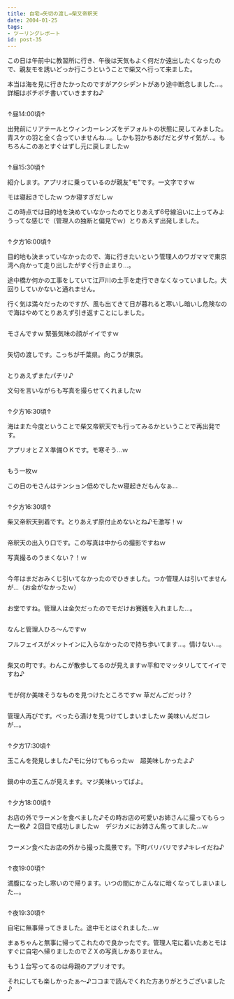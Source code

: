 ```yaml
---
title: 自宅→矢切の渡し→柴又帝釈天
date: 2004-01-25
tags:
- ツーリングレポート
id: post-35
---
```



<p class="sentence">この日は午前中に教習所に行き、午後は天気もよく何だか遠出したくなったので、親友モを誘いどっか行こうということで柴又へ行って来ました。</p>
<p class="sentence spacing10">本当は海を見に行きたかったのですがアクシデントがあり途中断念しました...。詳細はボチボチ書いていきますね♪</p>
<div class="center spacing"><img class="img-fluid" src="/photo/diary/sibamata001.jpg" alt=""></div>
<p class="sentence">↑昼14:00頃↑</p>
<p class="sentence spacing10">出発前にリアテールとウィンカーレンズをデフォルトの状態に戻してみました。青スケの羽と全く合っていませんね...。しかも羽かちあげだとダサイ気が...。もちろんこのあとすぐはずし元に戻しましたｗ </p>
<div class="center spacing"><img class="img-fluid" src="/photo/diary/sibamata002.jpg" alt=""></div>
<p class="sentence">↑昼15:30頃↑</p>
<p class="sentence">紹介します。アプリオに乗っているのが親友"モ"です。一文字ですｗ</p>
<p class="sentence">モは寝起きでしたｗ つか寝すぎだしｗ</p>
<p class="sentence spacing10">この時点では目的地を決めていなかったのでとりあえず6号線沿いに上ってみようってな感じで（管理人の独断と偏見でｗ）とりあえず出発しました。 </p>
<div class="center spacing"><img class="img-fluid" src="/photo/diary/sibamata003.jpg" alt=""></div>
<p class="sentence">↑夕方16:00頃↑</p>
<p class="sentence">目的地も決まっていなかったので、海に行きたいという管理人のワガママで東京湾へ向かって走り出したがすぐ行き止まり...。</p>
<p class="sentence">途中橋か何かの工事をしていて江戸川の土手を走行できなくなっていました。大回りしていかないと通れません。</p>
<p class="sentence spacing10">行く気は満々だったのですが、風も出てきて日が暮れると寒いし暗いし危険なので海はやめてとりあえず引き返すことにしました。 </p>
<div class="center spacing"><img class="img-fluid" src="/photo/diary/sibamata004.jpg" alt=""></div>
<p class="sentence spacing10">モさんですｗ 緊張気味の顔がイイですｗ</p>
<div class="center spacing"><img class="img-fluid" src="/photo/diary/sibamata005.jpg" alt=""></div>
<p class="sentence spacing10">矢切の渡しです。こっちが千葉県。向こうが東京。 </p>
<div class="center spacing"><img class="img-fluid" src="/photo/diary/sibamata006.jpg" alt=""></div>
<p class="sentence">とりあえずまたパチリ♪</p>
<p class="sentence spacing10">文句を言いながらも写真を撮らせてくれましたｗ </p>
<div class="center spacing"><img class="img-fluid" src="/photo/diary/sibamata007.jpg" alt=""></div>
<p class="sentence">↑夕方16:30頃↑</p>
<p class="sentence">海はまた今度ということで柴又帝釈天でも行ってみるかということで再出発です。</p>
<p class="sentence spacing10">アプリオとＺＸ準備ＯＫです。モ寒そう...ｗ </p>
<div class="center spacing"><img class="img-fluid" src="/photo/diary/sibamata008.jpg" alt=""></div>
<p class="sentence">もう一枚ｗ</p>
<p class="sentence spacing10">この日のモさんはテンション低めでしたｗ寝起きだもんなぁ...</p>
<div class="center spacing"><img class="img-fluid" src="/photo/diary/sibamata009.jpg" alt=""></div>
<p class="sentence">↑夕方16:30頃↑</p>
<p class="sentence spacing10">柴又帝釈天到着です。とりあえず原付止めないとね♪モ激写！ｗ </p>
<div class="center spacing"><img class="img-fluid" src="/photo/diary/sibamata010.jpg" alt=""></div>
<p class="sentence">帝釈天の出入り口です。この写真は中からの撮影ですねｗ</p>
<p class="sentence spacing10">写真撮るのうまくない？！ｗ </p>
<div class="center spacing"><img class="img-fluid" src="/photo/diary/sibamata011.jpg" alt=""></div>
<p class="sentence spacing10">今年はまだおみくじ引いてなかったのでひきました。つか管理人は引いてませんが...（お金がなかったｗ） </p>
<div class="center spacing"><img class="img-fluid" src="/photo/diary/sibamata012.jpg" alt=""></div>
<p class="sentence spacing10">お堂ですね。管理人は金欠だったのでモだけお賽銭を入れました...。 </p>
<div class="center spacing"><img class="img-fluid" src="/photo/diary/sibamata013.jpg" alt=""></div>
<p class="sentence">なんと管理人ひろ～んですｗ</p>
<p class="sentence spacing10">フルフェイスがメットインに入らなかったので持ち歩いてます...。情けない...。</p>
<div class="center spacing"><img class="img-fluid" src="/photo/diary/sibamata014.jpg" alt=""></div>
<p class="sentence spacing10">柴又の町です。わんこが散歩してるのが見えますｗ平和でマッタリしててイイですね♪ </p>
<div class="center spacing"><img class="img-fluid" src="/photo/diary/sibamata015.jpg" alt=""></div>
<p class="sentence spacing10">モが何か美味そうなものを見つけたところですｗ 草だんごだっけ？</p>
<div class="center spacing"><img class="img-fluid" src="/photo/diary/sibamata016.jpg" alt=""></div>
<p class="sentence spacing10">管理人再びです。べったら漬けを見つけてしまいましたｗ 美味いんだコレが...。</p>
<div class="center spacing"><img class="img-fluid" src="/photo/diary/sibamata017.jpg" alt=""></div>
<p class="sentence">↑夕方17:30頃↑</p>
<p class="sentence spacing10">玉こんを発見しました♪モに分けてもらったｗ　超美味しかったよ♪ </p>
<div class="center spacing"><img class="img-fluid" src="/photo/diary/sibamata018.jpg" alt=""></div>
<p class="sentence spacing10">鍋の中の玉こんが見えます。マジ美味いってばよ。 </p>
<div class="center spacing"><img class="img-fluid" src="/photo/diary/sibamata019.jpg" alt=""></div>
<p class="sentence">↑夕方18:00頃↑</p>
<p class="sentence spacing10">お店の外でラーメンを食べました♪その時お店の可愛いお姉さんに撮ってもらった一枚♪
２回目で成功しましたｗ　デジカメにお姉さん焦ってました...ｗ </p>
<div class="center spacing"><img class="img-fluid" src="/photo/diary/sibamata020.jpg" alt=""></div>
<p class="sentence spacing10">ラーメン食べたお店の外から撮った風景です。下町バリバリです♪キレイだね♪ </p>
<div class="center spacing"><img class="img-fluid" src="/photo/diary/sibamata021.jpg" alt=""></div>
<p class="sentence">↑夜19:00頃↑</p>
<p class="sentence spacing10">満腹になったし寒いので帰ります。いつの間にかこんなに暗くなってしまいました...。 </p>
<div class="center spacing"><img class="img-fluid" src="/photo/diary/sibamata022.jpg" alt=""></div>
<p class="sentence">↑夜19:30頃↑</p>
<p class="sentence">自宅に無事帰ってきました。途中モとはぐれました...ｗ</p>
<p class="sentence">まぁちゃんと無事に帰ってこれたので良かったです。管理人宅に着いたあとモはすぐに自宅へ帰りましたのでＺＸの写真しかありません。</p>
<p class="sentence">もう１台写ってるのは母親のアプリオです。</p>
<p class="sentence">それにしても楽しかったぁ～♪ココまで読んでくれた方ありがとうございました♪ </p>
